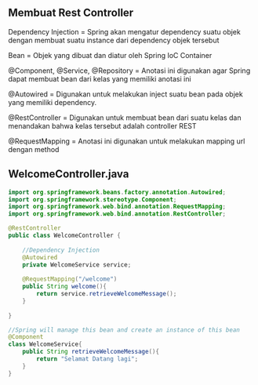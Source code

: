 ## Membuat Rest Controller
Dependency Injection = Spring akan mengatur dependency suatu objek dengan membuat suatu instance dari dependency objek tersebut

Bean = Objek yang dibuat dan diatur oleh Spring IoC Container

@Component, @Service, @Repository = Anotasi ini digunakan agar Spring dapat membuat bean dari kelas yang memiliki anotasi ini

@Autowired = Digunakan untuk melakukan inject suatu bean pada objek yang memiliki dependency.

@RestController = Digunakan untuk membuat bean dari suatu kelas dan menandakan bahwa kelas tersebut adalah controller REST

@RequestMapping = Anotasi ini digunakan untuk melakukan mapping url dengan method


## WelcomeController.java
``` java
import org.springframework.beans.factory.annotation.Autowired;
import org.springframework.stereotype.Component;
import org.springframework.web.bind.annotation.RequestMapping;
import org.springframework.web.bind.annotation.RestController;

@RestController
public class WelcomeController {
	
	//Dependency Injection
	@Autowired
	private WelcomeService service;
	
	@RequestMapping("/welcome")
	public String welcome(){
		return service.retrieveWelcomeMessage();
	}
	
}

//Spring will manage this bean and create an instance of this bean
@Component
class WelcomeService{
	public String retrieveWelcomeMessage(){
		return "Selamat Datang lagi";
	}
}
```
